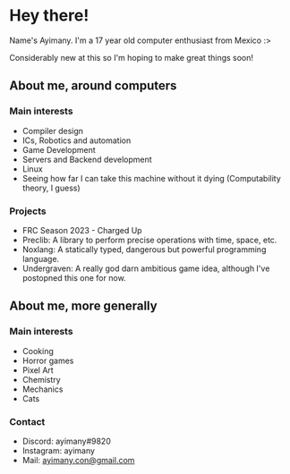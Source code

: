 # Hey there!

Name's Ayimany. I'm a 17 year old computer enthusiast from Mexico :>  

Considerably new at this so I'm hoping to make great things soon!  

## About me, around computers

### Main interests
* Compiler design
* ICs, Robotics and automation
* Game Development
* Servers and Backend development
* Linux
* Seeing how far I can take this machine without it dying (Computability theory, I guess)

### Projects
* FRC Season 2023 - Charged Up
* Preclib: A library to perform precise operations with time, space, etc.
* Noxlang: A statically typed, dangerous but powerful programming language.
* Undergraven: A really god darn ambitious game idea, although I've postopned this one for now.

## About me, more generally

### Main interests
* Cooking
* Horror games
* Pixel Art
* Chemistry
* Mechanics
* Cats

### Contact
* Discord: ayimany#9820
* Instagram: ayimany
* Mail: ayimany.con@gmail.com

